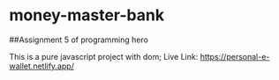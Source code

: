 # money-master-bank
##Assignment 5 of programming hero

This is a pure javascript project with dom;
Live Link: https://personal-e-wallet.netlify.app/
